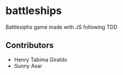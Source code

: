 # battleships

Battlesiphs game made with JS following TDD

## Contributors

* Henry Tabima Giraldo
* Sunny Asar
